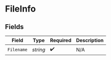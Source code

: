 # FileInfo


## Fields

| Field              | Type               | Required           | Description        |
| ------------------ | ------------------ | ------------------ | ------------------ |
| `Filename`         | *string*           | :heavy_check_mark: | N/A                |
